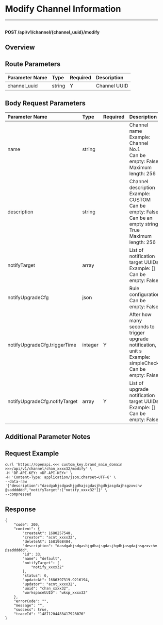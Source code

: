 # Modify Channel Information

---

<br />**POST /api/v1/channel/\{channel_uuid\}/modify**

## Overview




## Route Parameters

| Parameter Name        | Type     | Required | Description              |
|:-------------------|:-------|:-----|:----------------|
| channel_uuid | string | Y | Channel UUID<br> |


## Body Request Parameters

| Parameter Name        | Type     | Required | Description              |
|:-------------------|:-------|:-----|:----------------|
| name | string |  | Channel name<br>Example: Channel No.1 <br>Can be empty: False <br>Maximum length: 256 <br> |
| description | string |  | Channel description<br>Example: CUSTOM <br>Can be empty: False <br>Can be an empty string: True <br>Maximum length: 256 <br> |
| notifyTarget | array |  | List of notification target UUIDs<br>Example: [] <br>Can be empty: False <br> |
| notifyUpgradeCfg | json |  | Rule configuration<br>Can be empty: False <br> |
| notifyUpgradeCfg.triggerTime | integer | Y | After how many seconds to trigger upgrade notification, unit s<br>Example: simpleCheck <br>Can be empty: False <br> |
| notifyUpgradeCfg.notifyTarget | array | Y | List of upgrade notification target UUIDs<br>Example: [] <br>Can be empty: False <br> |

## Additional Parameter Notes



## Request Example
```shell
curl 'https://openapi.<<< custom_key.brand_main_domain >>>/api/v1/channel/chan_xxxx32/modify' \
-H 'DF-API-KEY: <DF-API-KEY>' \
-H 'Content-Type: application/json;charset=UTF-8' \
--data-raw '{"description":"dasdgahjsdgashjgdhajsgdasjhgdhjasgdajhsgzxvchv @sadddddd","notifyTarget":["notify_xxxx32"]}' \
--compressed
```




## Response
```shell
{
    "code": 200,
    "content": {
        "createAt": 1680257540,
        "creator": "acnt_xxxx32",
        "deleteAt": 1681968404,
        "description": "dasdgahjsdgashjgdhajsgdasjhgdhjasgdajhsgzxvchv @sadddddd",
        "id": 33,
        "name": "default",
        "notifyTarget": [
            "notify_xxxx32"
        ],
        "status": 0,
        "updateAt": 1686397319.9216194,
        "updator": "acnt_xxxx32",
        "uuid": "chan_xxxx32",
        "workspaceUUID": "wksp_xxxx32"
    },
    "errorCode": "",
    "message": "",
    "success": true,
    "traceId": "14871204483417928076"
} 
```